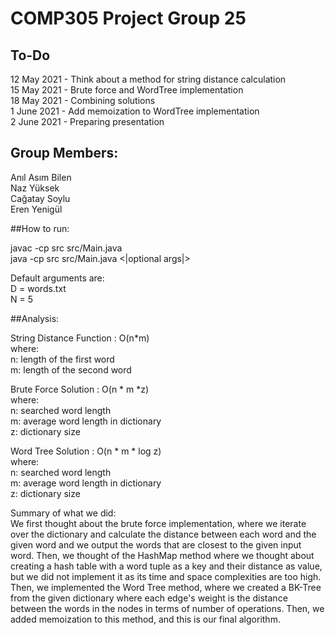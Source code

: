 # COMP305 Project Group 25

## To-Do
12 May 2021 - Think about a method for string distance calculation </br>
15 May 2021 - Brute force and WordTree implementation </br>
18 May 2021 - Combining solutions </br>
1 June 2021 - Add memoization to WordTree implementation </br>
2 June 2021 - Preparing presentation

## Group Members:
Anıl Asım Bilen </br>
Naz Yüksek </br>
Cağatay Soylu</br>
Eren Yenigül</br>

##How to run:

javac -cp src src/Main.java </br>
java -cp src src/Main.java <|optional args|>

Default arguments are: <br>
D = words.txt <br>
N = 5

##Analysis:

String Distance Function : O(n*m) <br>
where:<br>
n: length of the first word <br>
m: length of the second word <br>

Brute Force Solution : O(n * m *z) <br>
where:<br>
n: searched word length<br>
m: average word length in dictionary<br>
z: dictionary size

Word Tree Solution : O(n * m * log z)<br>
where:<br>
n: searched word length<br>
m: average word length in dictionary<br>
z: dictionary size

Summary of what we did: <br>
We first thought about the brute force implementation, where we iterate over the dictionary and calculate the distance between each word and the given word and we output the words that are closest to the given input word. Then, we thought of the HashMap method where we thought about creating a hash table with a word tuple as a key and their distance as value, but we did not implement it as its time and space complexities are too high. Then, we implemented the Word Tree method, where we created a BK-Tree from the given dictionary where each edge's weight is the distance between the words in the nodes in terms of number of operations. Then, we added memoization to this method, and this is our final algorithm.


